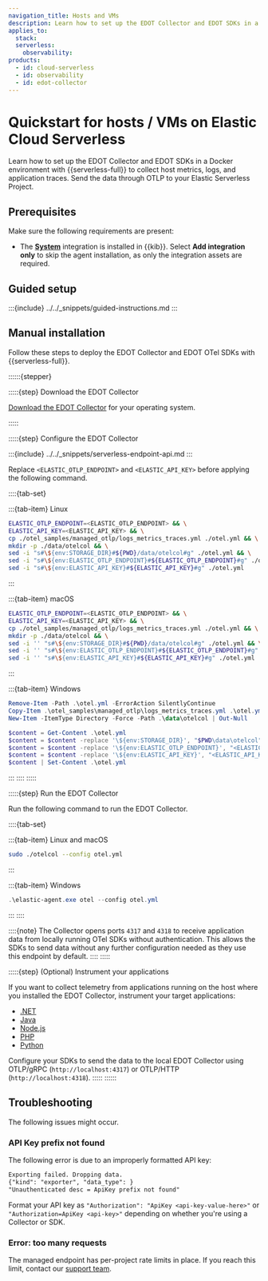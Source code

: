 ```yaml
---
navigation_title: Hosts and VMs
description: Learn how to set up the EDOT Collector and EDOT SDKs in a Docker environment with {{serverless-full}} to collect host metrics, logs, and application traces. Send the data through OTLP to your Elastic Serverless Project.
applies_to:
  stack:
  serverless:
    observability:
products:
  - id: cloud-serverless
  - id: observability
  - id: edot-collector
---
```


#  Quickstart for hosts / VMs on Elastic Cloud Serverless

Learn how to set up the EDOT Collector and EDOT SDKs in a Docker environment with {{serverless-full}} to collect host metrics, logs, and application traces. Send the data through OTLP to your Elastic Serverless Project.

## Prerequisites

Make sure the following requirements are present:

- The **[System](integration-docs://reference/system/index.md)** integration is installed in {{kib}}. Select **Add integration only** to skip the agent installation, as only the integration assets are required.

## Guided setup

:::{include} ../../_snippets/guided-instructions.md
:::

## Manual installation

Follow these steps to deploy the EDOT Collector and EDOT OTel SDKs with {{serverless-full}}.

::::::{stepper}

:::::{step} Download the EDOT Collector

[Download the EDOT Collector](../../edot-collector/download.md) for your operating system.

:::::

:::::{step} Configure the EDOT Collector

:::{include} ../../_snippets/serverless-endpoint-api.md
:::

Replace `<ELASTIC_OTLP_ENDPOINT>` and `<ELASTIC_API_KEY>` before applying the following command.

::::{tab-set}

:::{tab-item} Linux
```bash
ELASTIC_OTLP_ENDPOINT=<ELASTIC_OTLP_ENDPOINT> && \
ELASTIC_API_KEY=<ELASTIC_API_KEY> && \
cp ./otel_samples/managed_otlp/logs_metrics_traces.yml ./otel.yml && \
mkdir -p ./data/otelcol && \
sed -i "s#\${env:STORAGE_DIR}#${PWD}/data/otelcol#g" ./otel.yml && \
sed -i "s#\${env:ELASTIC_OTLP_ENDPOINT}#${ELASTIC_OTLP_ENDPOINT}#g" ./otel.yml && \
sed -i "s#\${env:ELASTIC_API_KEY}#${ELASTIC_API_KEY}#g" ./otel.yml
```
:::

:::{tab-item} macOS
```bash
ELASTIC_OTLP_ENDPOINT=<ELASTIC_OTLP_ENDPOINT> && \
ELASTIC_API_KEY=<ELASTIC_API_KEY> && \
cp ./otel_samples/managed_otlp/logs_metrics_traces.yml ./otel.yml && \
mkdir -p ./data/otelcol && \
sed -i '' "s#\${env:STORAGE_DIR}#${PWD}/data/otelcol#g" ./otel.yml && \
sed -i '' "s#\${env:ELASTIC_OTLP_ENDPOINT}#${ELASTIC_OTLP_ENDPOINT}#g" ./otel.yml && \
sed -i '' "s#\${env:ELASTIC_API_KEY}#${ELASTIC_API_KEY}#g" ./otel.yml
```
:::

:::{tab-item} Windows
```powershell
Remove-Item -Path .\otel.yml -ErrorAction SilentlyContinue
Copy-Item .\otel_samples\managed_otlp\logs_metrics_traces.yml .\otel.yml
New-Item -ItemType Directory -Force -Path .\data\otelcol | Out-Null

$content = Get-Content .\otel.yml
$content = $content -replace '\${env:STORAGE_DIR}', "$PWD\data\otelcol"
$content = $content -replace '\${env:ELASTIC_OTLP_ENDPOINT}', "<ELASTIC_OTLP_ENDPOINT>"
$content = $content -replace '\${env:ELASTIC_API_KEY}', "<ELASTIC_API_KEY>"
$content | Set-Content .\otel.yml
```
:::
::::
:::::

:::::{step} Run the EDOT Collector
    
Run the following command to run the EDOT Collector.

::::{tab-set}

:::{tab-item} Linux and macOS

```bash
sudo ./otelcol --config otel.yml
```
:::

:::{tab-item} Windows
```powershell
.\elastic-agent.exe otel --config otel.yml
```
:::
::::

::::{note}
The Collector opens ports `4317` and `4318` to receive application data from locally running OTel SDKs without authentication. This allows the SDKs to send data without any further configuration needed as they use this endpoint by default.
::::
:::::

:::::{step} (Optional) Instrument your applications

If you want to collect telemetry from applications running on the host where you installed the EDOT Collector, instrument your target applications:

- [.NET](../../edot-sdks/dotnet/setup/index.md)
- [Java](../../edot-sdks/java/setup/index.md)
- [Node.js](../../edot-sdks/nodejs/setup/index.md)
- [PHP](../../edot-sdks/php/setup/index.md)
- [Python](../../edot-sdks/python/setup/index.md)

Configure your SDKs to send the data to the local EDOT Collector using OTLP/gRPC (`http://localhost:4317`) or OTLP/HTTP (`http://localhost:4318`).
:::::
::::::

## Troubleshooting

The following issues might occur.

### API Key prefix not found

The following error is due to an improperly formatted API key:

```txt
Exporting failed. Dropping data.
{"kind": "exporter", "data_type": }
"Unauthenticated desc = ApiKey prefix not found"
```

Format your API key as `"Authorization": "ApiKey <api-key-value-here>"` or `"Authorization=ApiKey <api-key>"` depending on whether you're using a Collector or SDK.

### Error: too many requests

The managed endpoint has per-project rate limits in place. If you reach this limit, contact our [support team](https://support.elastic.co).

